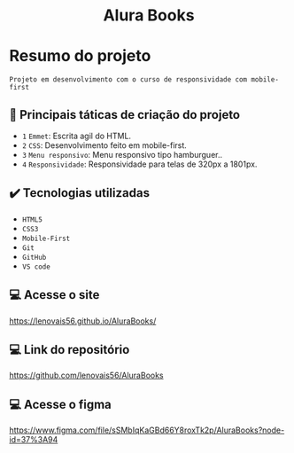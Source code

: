 <h1 align="center" font-size="bold"> Alura Books </h1>

# Resumo do projeto

<p>
  
  ``Projeto em desenvolvimento com o curso de responsividade com mobile-first``

</p>

## 🔨 Principais táticas de criação do projeto

- `1` `Emmet`: Escrita agil do HTML.
- `2` `CSS`: Desenvolvimento feito em mobile-first.
- `3` `Menu responsivo`: Menu responsivo tipo hamburguer..
- `4` `Responsividade`: Responsividade para telas de 320px a 1801px.

## ✔️ Tecnologias utilizadas

- ``HTML5``
- ``CSS3``
- ``Mobile-First``
- ``Git``
- ``GitHub``
- ``VS code``

## 💻 Acesse o site

https://lenovais56.github.io/AluraBooks/

## 💻 Link do repositório

https://github.com/lenovais56/AluraBooks

## 💻 Acesse o figma

https://www.figma.com/file/sSMbIqKaGBd66Y8roxTk2p/AluraBooks?node-id=37%3A94